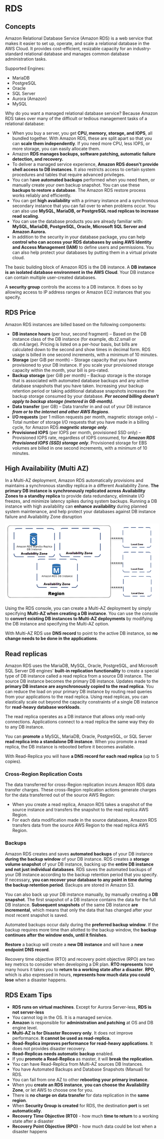 # RDS
## Concepts
Amazon Relational Database Service (Amazon RDS) is a web service that makes it easier to set up, operate, and scale a relational database in the AWS Cloud. It provides cost-efficient, resizable capacity for an industry-standard relational database and manages common database administration tasks.

Supported Engines:
* MariaDB
* PostgreSQL
* Oracle
* SQL Server
* Aurora (Amazon)
* MySQL

Why do you want a managed relational database service? Because Amazon RDS takes over many of the difficult or tedious management tasks of a relational database:
* When you buy a server, you get **CPU, memory, storage, and IOPS**, all bundled together. With Amazon RDS, these are split apart so that you can **scale them independently**. If you need more CPU, less IOPS, or more storage, you can easily allocate them.
* Amazon **RDS manages backups, software patching, automatic failure detection, and recovery.**
* To deliver a managed service experience, **Amazon RDS doesn't provide shell access to DB instances**. It also restricts access to certain system procedures and tables that require advanced privileges.
* You can h**ave automated backups** performed when you need them, or manually create your own backup snapshot. You can use these **backups to restore a database**. The Amazon RDS restore process works reliably and efficiently.
* You can get **high availability** with a primary instance and a synchronous secondary instance that you can fail over to when problems occur. You can also use **MySQL, MariaDB, or PostgreSQL read replicas to increase read scaling**.
* You can use the database products you are already familiar with: **MySQL, MariaDB, PostgreSQL, Oracle, Microsoft SQL Server and Amazon Aurora.**
* In addition to the security in your database package, you can help **control who can access your RDS databases by using AWS Identity and Access Management (IAM)** to define users and permissions. You can also help protect your databases by putting them in a virtual private cloud.
  
The basic building block of Amazon RDS is the DB instance. A **DB instance is an isolated database environment in the AWS Cloud**. Your DB instance can contain multiple user-created databases.

A **security group** controls the access to a DB instance. It does so by allowing access to IP address ranges or Amazon EC2 instances that you specify.

## RDS Price
Amazon RDS instances are billed based on the following components:
* **DB instance hours** (per hour, second fragment) – Based on the DB instance class of the DB instance (for example, db.t2.small or db.m4.large). Pricing is listed on a per-hour basis, but bills are calculated down to the second and show times in decimal form. RDS usage is billed in one second increments, with a minimum of 10 minutes. 
* **Storage** (per GiB per month) – Storage capacity that you have provisioned to your DB instance. If you scale your provisioned storage capacity within the month, your bill is pro-rated. 
* **Backup storage** (per GiB per month) – Backup storage is the storage that is associated with automated database backups and any active database snapshots that you have taken. Increasing your backup retention period or taking additional database snapshots increases the backup storage consumed by your database. ***Per second billing doesn't apply to backup storage (metered in GB-month).***
* **Data transfer** (per GB) – Data transfer in and out of your DB instance ***from or to the internet and other AWS Regions***.
* **I/O requests** (per 1 million requests per month, magnetic storage only) – Total number of storage I/O requests that you have made in a billing cycle, for Amazon RDS ***magnetic storage only***.
* **Provisioned IOPS** (per IOPS per month, provisioned SSD only) – Provisioned IOPS rate, regardless of IOPS consumed, for ***Amazon RDS Provisioned IOPS (SSD) storage only***. Provisioned storage for EBS volumes are billed in one second increments, with a minimum of 10 minutes.

## High Availability (Multi AZ) 
In a Multi-AZ deployment, Amazon RDS automatically provisions and maintains a synchronous standby replica in a different Availability Zone. **The primary DB instance is synchronously replicated across Availability Zones to a standby replica** to provide data redundancy, eliminate I/O freezes, and minimize latency spikes during system backups. 
Running a DB instance with high availability can **enhance availability** during planned system maintenance, and help protect your databases against DB instance failure and Availability Zone disruption

![Multi-AZ](./con-multi-AZ.png)

Using the RDS console, you can create a Multi-AZ deployment by simply specifying **Multi-AZ when creating a DB instance**. You can use the console to **convert existing DB instances to Multi-AZ deployments** by modifying the DB instance and specifying the Multi-AZ option.

With Multi-AZ RDS use **DNS record** to point to the active DB instance, so **no change needs to be done in the applications**.

## Read replicas
Amazon RDS uses the MariaDB, MySQL, Oracle, PostgreSQL, and Microsoft SQL Server DB engines' **built-in replication functionality** to create a special type of DB instance called a read replica from a source DB instance. The source DB instance becomes the primary DB instance. Updates made to the **primary DB instance are asynchronously copied to the read replica**. You can reduce the load on your primary DB instance by routing read queries from your applications to the read replica. Using read replicas, you can elastically scale out beyond the capacity constraints of a single DB instance for **read-heavy database workloads**.

The read replica operates as a DB instance that allows only read-only connections. Applications connect to a read replica the same way they do to any DB instance.

You can **promote** a MySQL, MariaDB, Oracle, PostgreSQL, or SQL Server **read replica into a standalone DB instance**. When you promote a read replica, the DB instance is rebooted before it becomes available.

With Read-Replica you will have **a DNS record for each read replica** (up to 5 copies). 

### Cross-Region Replication Costs
The data transferred for cross-Region replication incurs Amazon RDS data transfer charges. These cross-Region replication actions generate charges for the data transferred out of the source AWS Region:
* When you create a read replica, Amazon RDS takes a snapshot of the source instance and transfers the snapshot to the read replica AWS Region.
* For each data modification made in the source databases, Amazon RDS transfers data from the source AWS Region to the read replica AWS Region.

### Backups
Amazon RDS creates and saves **automated backups** of your DB instance **during the backup window** of your DB instance. RDS creates a **storage volume snapshot** of your DB instance, backing up the **entire DB instance and not just individual databases**. RDS saves the automated backups of your DB instance according to the backup retention period that you specify. If necessary, **you can recover your database to any point in time during the backup retention period**. Backups are stored in Amazon S3.

You can also back up your DB instance manually, by manually creating a **DB snapshot**. The first snapshot of a DB instance contains the data for the full DB instance. **Subsequent snapshots** of the same DB instance **are incremental**, which means that only the data that has changed after your most recent snapshot is saved.

Automated backups occur daily during the **preferred backup window**. If the backup requires more time than allotted to the backup window, the **backup continues after the window ends, until it finishes**. 

**Restore** a backup will create a **new DB instance** and will have a **new endpoint DNS record**.

Recovery time objective (RTO) and recovery point objective (RPO) are two key metrics to consider when developing a DR plan. **RTO represents** how many hours it takes you to **return to a working state after a disaster**. **RPO**, which is also expressed in hours, **represents how much data you could lose** when a disaster happens.


## RDS Exam Tips
* **RDS runs on virtual machines**. Except for Aurora Server-less, **RDS is not server-less**
* You cannot log in the OS. It is a managed service.
* **Amazon** is responsible for **administration and patching** at OS and DB engine level.
* **Multi-AZ is for Disaster Recovery only**. It does not improve performance. **It cannot be used as read-replica.**
* **Read-Replica improves performance for read-heavy applications**. It does not provides disaster recovery.
* **Read-Replicas needs automatic backup** enabled.
* If you **promote a Read-Replica** as master, it will **break the replication**.
* You can have Read-Replica from Multi-AZ sources DB Instances.
* You have Automated Backups and Database Snapshots (Manual) for RDS.
* You can fail from one AZ to other **rebooting your primary instance**.  
* When you **create an RDS instance**, **you can choose the Availability Zone**, or let AWS to choose one for you. 
* There is **no charge on data transfer** for data replication in the **same region**. 
* When **Security Group is created** for RDS, the destination **port** is set **automatically**. 
* **Recovery Time Objective (RTO)** - how much **time to return** to a working state after a disaster
* **Recovery Point Objective (RPO)** - how much data could be lost when a disaster happens